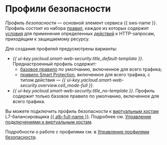 # Профили безопасности

_Профиль безопасности_ — основной элемент сервиса {{ sws-name }}. Профиль состоит из набора [правил](rules.md), каждое из которых содержит [условия](conditions.md) для применения определенных [действий](rules.md#rule-action) к HTTP-запросам, приходящим к защищаемому ресурсу.

Для создания профилей предусмотрены варианты:
  * _{{ ui-key.yacloud.smart-web-security.title_default-template }}_. Преднастроенный профиль содержит:
    * [базовое правило](rules.md#base-rules) по умолчанию, включенное для всего трафика;
    * [правило Smart Protection](rules.md#smart-protection-rules), включенное для всего трафика, с типом действия — _{{ ui-key.yacloud.smart-web-security.overview.cell_mode-full }}_.
  * _{{ ui-key.yacloud.smart-web-security.title_no-template }}_. Профиль содержит только базовое правило по умолчанию, включенное для всего трафика. 

Вы можете подключить профиль безопасности к [виртуальным хостам](../../application-load-balancer/concepts/http-router.md#virtual-host) L7-балансировщика [{{ alb-full-name }}](../../application-load-balancer/). Подробнее см. [Управление подключениями к виртуальным хостам](../operations/#hosts).

Подробности о работе с профилями см. в [Управление профилями безопасности](../operations/#profiles).

